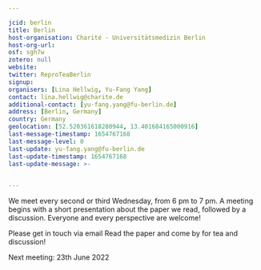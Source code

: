 ```yaml
---

jcid: berlin
title: Berlin
host-organisation: Charité - Universitätsmedizin Berlin
host-org-url: 
osf: sgh7w
zotero: null
website: 
twitter: ReproTeaBerlin
signup: 
organisers: [Lina Hellwig, Yu-Fang Yang]
contact: lina.hellwig@charite.de
additional-contact: [yu-fang.yang@fu-berlin.de]
address: [Berlin, Germany]
country: Germany
geolocation: [52.520361618280944, 13.401684165000916]
last-message-timestamp: 1654767168
last-message-level: 0
last-update: yu-fang.yang@fu-berlin.de
last-update-timestamp: 1654767168
last-update-message: >-
  

---
```


We meet every second or third Wednesday, from 6 pm to 7 pm. A meeting begins with a short presentation about the paper we read, followed by a discussion. Everyone and every perspective are welcome!

Please get in touch via email Read the paper and come by for tea and discussion!

Next meeting: 23th June 2022
